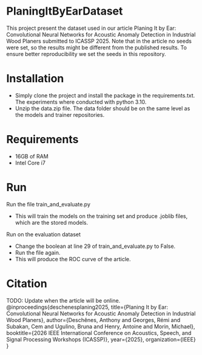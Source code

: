 # PlaningItByEarDataset
This project present the dataset used in our article Planing It by Ear: Convolutional Neural Networks for Acoustic Anomaly Detection in Industrial Wood Planers submitted to ICASSP 2025. Note that in the article no seeds were set, so the results might be different from the published results. To ensure better reproducibility we set the seeds in this repository.

# Installation
- Simply clone the project and install the package in the requirements.txt. The experiments where conducted with python 3.10.
- Unzip the data.zip file. The data folder should be on the same level as the models and trainer repositories.

# Requirements
- 16GB of RAM
- Intel Core i7

# Run
Run the file train_and_evaluate.py
- This will train the models on the training set and produce .joblib files, which are the stored models.

Run on the evaluation dataset
- Change the boolean at line 29 of train_and_evaluate.py to False.
- Run the file again.
- This will produce the ROC curve of the article.

# Citation
TODO: Update when the article will be online.
@inproceedings{deschenesplaning2025,
  title={Planing It by Ear: Convolutional Neural Networks for Acoustic Anomaly Detection in Industrial Wood Planers},
  author={Deschênes, Anthony and Georges, Rémi and Subakan, Cem and Ugulino, Bruna and Henry, Antoine and Morin, Michael},
  booktitle={2026 IEEE International Conference on Acoustics, Speech, and Signal Processing Workshops (ICASSP)},
  year={2025},
  organization={IEEE}
}
